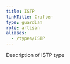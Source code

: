 ```yaml
---
title: ISTP
linkTitle: Crafter
type: guardian
role: artisan
aliases:
  - /types/ISTP
---
```

Description of ISTP type